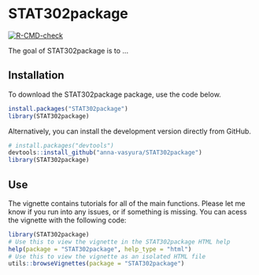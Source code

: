 
# STAT302package

<!-- badges: start -->
[![R-CMD-check](https://github.com/anna-vasyura/STAT302package/workflows/R-CMD-check/badge.svg)](https://github.com/anna-vasyura/STAT302package/actions)
<!-- badges: end -->

The goal of STAT302package is to ...

## Installation

To download the STAT302package package, use the code below.

``` r
install.packages("STAT302package")
library(STAT302package)
```

Alternatively, you can install the development version directly from GitHub.

``` r
# install.packages("devtools")
devtools::install_github("anna-vasyura/STAT302package")
library(STAT302package)
```

## Use

The vignette contains tutorials for all of the main functions. Please let me know if you run into any issues, or if something is missing. You can acess the vignette with the following code:

``` r
library(STAT302package)
# Use this to view the vignette in the STAT302package HTML help
help(package = "STAT302package", help_type = "html")
# Use this to view the vignette as an isolated HTML file
utils::browseVignettes(package = "STAT302package")
```

